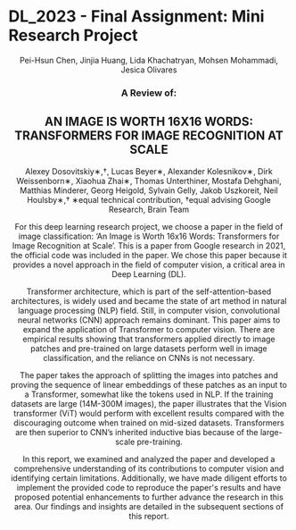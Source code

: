 # DL_2023 - Final Assignment: Mini Research Project 
<center> Pei-Hsun Chen, Jinjia Huang, Lida Khachatryan, Mohsen Mohammadi, Jesica Olivares 

### A Review of:

## AN IMAGE IS WORTH 16X16 WORDS: TRANSFORMERS FOR IMAGE RECOGNITION AT SCALE 

Alexey Dosovitskiy∗,†, Lucas Beyer∗, Alexander Kolesnikov∗, Dirk Weissenborn∗, Xiaohua Zhai∗, Thomas Unterthiner, Mostafa Dehghani, Matthias Minderer, Georg Heigold, Sylvain Gelly, Jakob Uszkoreit, Neil Houlsby∗,† ∗equal technical contribution, †equal advising 
Google Research, Brain Team 


For this deep learning research project, we choose a paper in the field of image classification: ‘An Image is Worth 16x16 Words: Transformers for Image Recognition at Scale’. This is a paper from Google research in 2021, the official code was included in the paper. We chose this paper because it provides a novel approach in the field of computer vision, a critical area in Deep Learning (DL).  

Transformer architecture, which is part of the self-attention-based architectures, is widely used and became the state of art method in natural language processing (NLP) field. Still, in computer vision, convolutional neural networks (CNN) approach remains dominant. This paper aims to expand the application of Transformer to computer vision. There are empirical results showing that transformers applied directly to image patches and pre-trained on large datasets perform well in image classification, and the reliance on CNNs is not necessary. 

The paper takes the approach of splitting the images into patches and proving the sequence of linear embeddings of these patches as an input to a Transformer, somewhat like the tokens used in NLP. 
If the training datasets are large (14M-300M images), the paper illustrates that the Vision transformer (ViT) would perform with excellent results compared with the discouraging outcome when trained on mid-sized datasets. Transformers are then superior to CNN’s inherited inductive bias because of the large-scale pre-training.  

In this report, we examined and analyzed the paper and developed a comprehensive understanding of its contributions to computer vision and identifying certain limitations. Additionally, we have made diligent efforts to implement the provided code to reproduce the paper's results and have proposed potential enhancements to further advance the research in this area. Our findings and insights are detailed in the subsequent sections of this report.  

 
